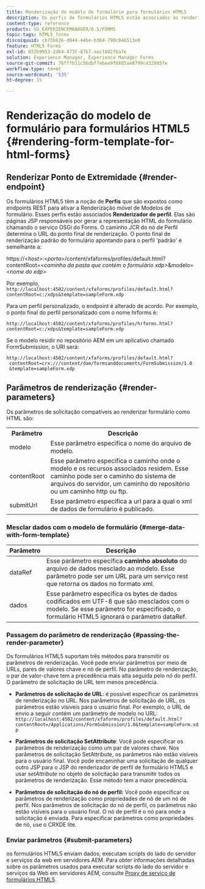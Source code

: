 ```yaml
---
title: Renderização do modelo de formulário para formulários HTML5
description: Os perfis de formulários HTML5 estão associados às renderizações de perfil. Os Renderizadores de perfil são páginas JSP responsáveis por gerar a representação HTML do formulário, chamando o serviço OSGi do Forms.
content-type: reference
products: SG_EXPERIENCEMANAGER/6.5/FORMS
topic-tags: hTML5_forms
discoiquuid: cb75b826-d044-44be-b364-790c046513e0
feature: HTML5 Forms
exl-id: 022b9953-2d64-473f-87b7-aac1602f6a7e
solution: Experience Manager, Experience Manager Forms
source-git-commit: 76fffb11c56dbf7ebee9f6805ae0799cd32985fe
workflow-type: tm+mt
source-wordcount: '535'
ht-degree: 1%

---
```


# Renderização do modelo de formulário para formulários HTML5 {#rendering-form-template-for-html-forms}

## Renderizar Ponto de Extremidade {#render-endpoint}

Os formulários HTML5 têm a noção de **Perfis** que são expostos como endpoints REST para ativar a Renderização móvel de Modelos de formulário. Esses perfis estão associados **Renderizador de perfil**. Elas são páginas JSP responsáveis por gerar a representação HTML do formulário chamando o serviço OSGi do Forms. O caminho JCR do nó de Perfil determina o URL do ponto final de renderização. O ponto final de renderização padrão do formulário apontando para o perfil &#39;padrão&#39; é semelhante a:

https://&lt;*host*>:&lt;*porta*>/content/xfaforms/profiles/default.html?contentRoot=&lt;*caminho da pasta que contém o formulário xdp*>&amp;modelo=&lt;*nome do xdp*>

Por exemplo, `http://localhost:4502/content/xfaforms/profiles/default.html?contentRoot=c:/xdps&template=sampleForm.xdp`

Para um perfil personalizado, o endpoint é alterado de acordo. Por exemplo, o ponto final do perfil personalizado com o nome hrforms é:

`http://localhost:4502/content/xfaforms/profiles/hrforms.html?contentRoot=c:/xdps&template=sampleForm.xdp`

Se o modelo residir no repositório AEM em um aplicativo chamado FormSubmission, o URI será:

```http
http://localhost:4502/content/xfaforms/profiles/default.html?
 contentRoot=crx:///content/dam/formsanddocuments/FormSubmission/1.0
 &template=sampleForm.xdp
```

## Parâmetros de renderização {#render-parameters}

Os parâmetros de solicitação compatíveis ao renderizar formulário como HTML são:

<table>
 <tbody>
  <tr>
   <th><strong>Parâmetro </strong></th>
   <th><strong>Descrição</strong></th>
  </tr>
  <tr>
   <td>modelo<br /> </td>
   <td>Esse parâmetro especifica o nome do arquivo de modelo.<br /> </td>
  </tr>
  <tr>
   <td>contentRoot<br /> </td>
   <td>Esse parâmetro especifica o caminho onde o modelo e os recursos associados residem. Esse caminho pode ser o caminho do sistema de arquivos do servidor, um caminho do repositório ou um caminho http ou ftp.<br /> </td>
  </tr>
  <tr>
   <td>submitUrl<br /> </td>
   <td>Esse parâmetro especifica a url para a qual o xml de dados de formulário é publicado.<br /> </td>
  </tr>
 </tbody>
</table>

### Mesclar dados com o modelo de formulário {#merge-data-with-form-template}

| Parâmetro | Descrição |
|---|---|
| dataRef | Esse parâmetro especifica **caminho absoluto** do arquivo de dados mesclado ao modelo. Esse parâmetro pode ser um URL para um serviço rest que retorna os dados no formato xml. |
| dados | Esse parâmetro especifica os bytes de dados codificados em UTF-8 que são mesclados com o modelo. Se esse parâmetro for especificado, o formulário HTML5 ignorará o parâmetro dataRef. |

### Passagem do parâmetro de renderização {#passing-the-render-parameter}

Os formulários HTML5 suportam três métodos para transmitir os parâmetros de renderização. Você pode enviar parâmetros por meio de URLs, pares de valores chave e nó de perfil. No parâmetro de renderização, o par de valor-chave tem a precedência mais alta seguida pelo nó do perfil. O parâmetro de solicitação de URL tem menos precedência.

* **Parâmetros de solicitação de URL**: é possível especificar os parâmetros de renderização no URL. Nos parâmetros de solicitação de URL, os parâmetros estão visíveis para o usuário final. Por exemplo, o URL de envio a seguir contém um parâmetro de modelo no URL: `http://localhost:4502/content/xfaforms/profiles/default.html?contentRoot=/Applications/FormSubmission/1.0&template=sampleForm.xdp`

* **Parâmetros de solicitação SetAttribute**: Você pode especificar os parâmetros de renderização como um par de valores chave. Nos parâmetros de solicitação SetAttribute, os parâmetros não estão visíveis para o usuário final. Você pode encaminhar uma solicitação de qualquer outro JSP para o JSP do renderizador de perfil de formulário HTML5 e usar *setAttribute* no objeto de solicitação para transmitir todos os parâmetros de renderização. Esse método tem a maior precedência.

* **Parâmetros de solicitação do nó de perfil:** Você pode especificar os parâmetros de renderização como propriedades de nó de um nó de perfil. Nos parâmetros de solicitação do nó de perfil, os parâmetros não estão visíveis para o usuário final. O nó de perfil é o nó para onde a solicitação é enviada. Para especificar parâmetros como propriedades de nó, use o CRXDE lite.

### Enviar parâmetros {#submit-parameters}

os formulários HTML5 enviam dados; executam scripts do lado do servidor e serviços da web em servidores AEM. Para obter informações detalhadas sobre os parâmetros usados para executar scripts do lado do servidor e serviços da Web em servidores AEM, consulte [Proxy de serviço de formulários HTML5](/help/forms/using/service-proxy.md).
